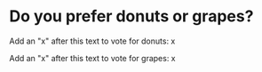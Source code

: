 # Do you prefer donuts or grapes?

Add an "x" after this text to vote for donuts: x

Add an "x" after this text to vote for grapes: x
